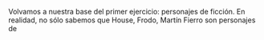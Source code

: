 Volvamos a nuestra base del primer ejercicio: personajes de ficción. 
En realidad, no sólo sabemos que House, Frodo, Martín Fierro son personajes de 